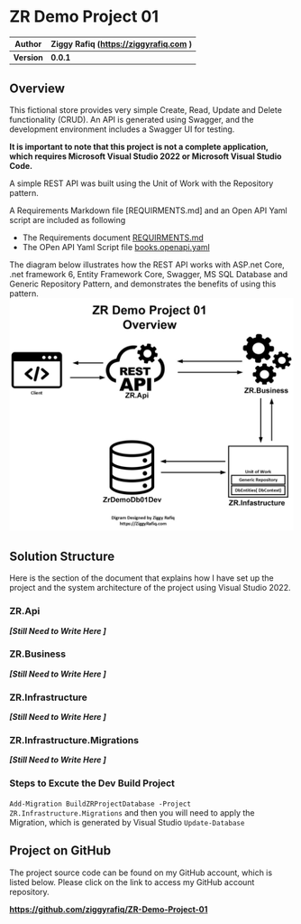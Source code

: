 # ZR Demo Project 01

| Author   |Ziggy Rafiq (<https://ziggyrafiq.com> )|
|----------|-------------|
|__Version__ |__0.0.1__|

   



## Overview

This fictional store provides very simple Create, Read, Update and Delete functionality (CRUD). An API is generated using Swagger, and the development environment includes a Swagger UI for testing.

  **It is important to note that this project is not a complete application, which requires Microsoft Visual Studio 2022 or Microsoft Visual Studio Code.**

A simple REST API was built using the Unit of Work with the Repository pattern. 

A Requirements Markdown file [REQUIRMENTS.md] and an Open API Yaml script are included  as following
- The Requirements document [REQUIRMENTS.md](REQUIRMENTS.md)
- The OPen API Yaml Script file [books.openapi.yaml](books.openapi.yaml)


The diagram below illustrates how the REST API works with ASP.net Core, .net framework 6, Entity Framework Core, Swagger, MS SQL Database and Generic Repository Pattern, and demonstrates the benefits of using this pattern.
![Overivew Diagram of ZR Demo Project 01](/ZR.Documentation/ZR-Demo-Project-01-Overview.jpg)




## Solution Structure 
Here is the section of the document that explains how I have set up the project and the system architecture of the project using Visual Studio 2022.

### ZR.Api
***[Still Need to Write Here ]***

### ZR.Business
***[Still Need to Write Here ]***

### ZR.Infrastructure
***[Still Need to Write Here ]***

### ZR.Infrastructure.Migrations
***[Still Need to Write Here ]***


### Steps to Excute the Dev Build Project

<code>Add-Migration BuildZRProjectDatabase -Project  ZR.Infrastructure.Migrations</code>
and then you will need to apply the Migration, which is generated by Visual Studio 
<code>Update-Database</code>


## Project on GitHub
The project source code can be found on my GitHub account, which is listed below. Please click on the link to access my GitHub account repository. 

**https://github.com/ziggyrafiq/ZR-Demo-Project-01** 

